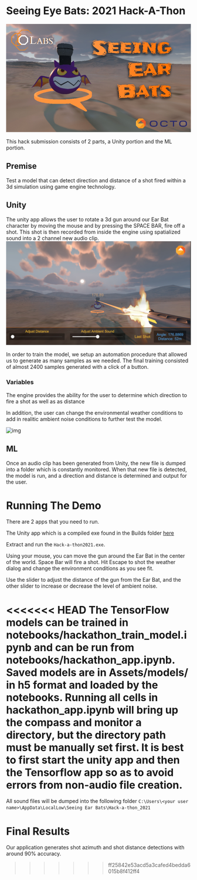 ﻿# Seeing Eye Bats: 2021 Hack-A-Thon
 ![img](https://github.com/OctoConsulting/AudioHack2021/blob/master/Assets/Screenshots/TitleShot.jpg)
 
 This hack submission consists of 2 parts, a Unity portion and the ML portion.
 
 ## Premise
 Test a model that can detect direction and distance of a shot fired within a 3d simulation using game engine technology.
 
 ## Unity 
 The unity app allows the user to rotate a 3d gun around our Ear Bat character by moving the mouse and by pressing the SPACE BAR, fire off a shot.  This shot is then recorded from inside the engine using spatialized sound into a 2 channel new audio clip.
 ![img](https://github.com/OctoConsulting/AudioHack2021/blob/master/Assets/Screenshots/UnityScreen.jpg)
 
 
 In order to train the model, we setup an automation procedure that allowed us to generate as many samples as we needed.  The final training consisted of almost 2400 samples generated with a click of a button.
 
 
 ### Variables
 
 The engine provides the ability for the user to determine which direction to fire a shot as well as as distance
 
 
 In addition, the user can change the environmental weather conditions to add in realitic ambient noise conditions to further test the model.
 
 ![img](https://github.com/OctoConsulting/AudioHack2021/blob/master/Assets/Screenshots/EarBatsWeatherChange.gif)
 
 
 ## ML 
 Once an audio clip has been generated from Unity, the new file is dumped into a folder which is constantly monitored.  When that new file is detected, the model is run, and a direction and distance is determined and output for the user.
 
 
 
 
 # Running The Demo
 
 There are 2 apps that you need to run.
 
 The Unity app which is a compiled exe found in the Builds folder [here](https://github.com/OctoConsulting/AudioHack2021/blob/master/Builds/SeeingEyeBats.zip)
 
 Extract and run the `Hack-a-thon2021.exe`.

Using your mouse, you can move the gun around the Ear Bat in the center of the world. 
Space Bar will fire a shot.
Hit Escape to shot the weather dialog and change the environment conditions as you see fit.

Use the slider to adjust the distance of the gun from the Ear Bat, and the other slider to increase or decrease the level of ambient noise.

<<<<<<< HEAD
The TensorFlow models can be trained in notebooks/hackathon_train_model.ipynb and can be run from notebooks/hackathon_app.ipynb. Saved models are in Assets/models/ in h5 format and loaded by the notebooks. Running all cells in hackathon_app.ipynb will bring up the compass and monitor a directory, but the directory path must be manually set first. It is best to first start the unity app and then the Tensorflow app so as to avoid errors from non-audio file creation.
=======
All sound files will be dumped into the following folder
`C:\Users\<your user name>\AppData\LocalLow\Seeing Ear Bats\Hack-a-thon_2021`


# Final Results

Our application generates shot azimuth and shot distance detections with around 90% accuracy.

>>>>>>> ff25842e53acd5a3cafed4bedda6015b8f412ff4
